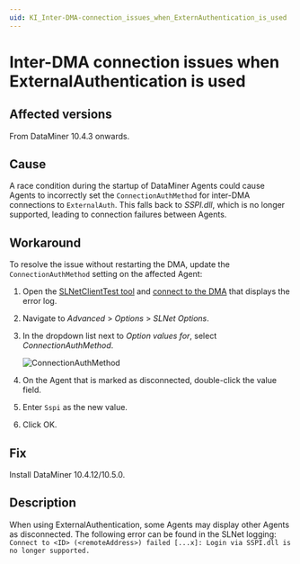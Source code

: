```yaml
---
uid: KI_Inter-DMA-connection_issues_when_ExternAuthentication_is_used
---
```


# Inter-DMA connection issues when ExternalAuthentication is used

## Affected versions

From DataMiner 10.4.3 onwards.

## Cause

A race condition during the startup of DataMiner Agents could cause Agents to incorrectly set the `ConnectionAuthMethod` for inter-DMA connections to `ExternalAuth`. This falls back to *SSPI.dll*, which is no longer supported, leading to connection failures between Agents.

## Workaround

To resolve the issue without restarting the DMA, update the `ConnectionAuthMethod` setting on the affected Agent:

1. Open the [SLNetClientTest tool](xref:SLNetClientTest_tool) and [connect to the DMA](xref:Connecting_to_a_DMA_with_the_SLNetClientTest_tool) that displays the error log.

1. Navigate to *Advanced* > *Options* > *SLNet Options*.

1. In the dropdown list next to *Option values for*, select *ConnectionAuthMethod*.

   ![ConnectionAuthMethod](~/user-guide/images/ConnectionAuthMethod.png)

1. On the Agent that is marked as disconnected, double-click the value field.

1. Enter `Sspi` as the new value.

1. Click OK.

## Fix

Install DataMiner 10.4.12/10.5.0<!--RN 40635-->.

## Description

When using ExternalAuthentication, some Agents may display other Agents as disconnected. The following error can be found in the SLNet logging: `Connect to <ID> (<remoteAddress>) failed [...x]: Login via SSPI.dll is no longer supported.`
